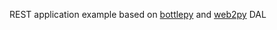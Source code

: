 <p>REST application example based on <a href='http://bottlepy.org'>bottlepy</a> and <a href='http://web2py.com'>web2py</a> DAL</p>
<!--
<p>REST clients:</p>
<ul>
    <li>sammyjs</li>
    <li>angular</li>
    <li>knockoutjs</li>
    <li>emberjs</li>
</ul>
-->